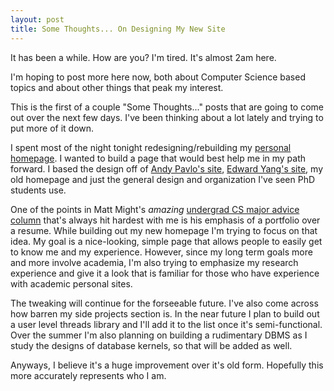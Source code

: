 ```yaml
---
layout: post
title: Some Thoughts... On Designing My New Site
---
```


It has been a while. How are you? I'm tired. It's almost 2am here.

I'm hoping to post more here now, both about Computer Science based topics and about other things that peak my interest.

This is the first of a couple "Some Thoughts..." posts that are going to come out over the next few days. I've been thinking about a lot lately and trying to put more of it down.

I spent most of the night tonight redesigning/rebuilding my [personal homepage](http://www.elijahgrubb.com). I wanted to build a page that would best help me in my path forward. I based the design off of [Andy Pavlo's site](http://www.cs.cmu.edu/~pavlo/), [Edward Yang's site](http://ezyang.com/), my old homepage and just the general design and organization I've seen PhD students use.

One of the points in Matt Might's *amazing* [undergrad CS major advice column](http://matt.might.net/articles/what-cs-majors-should-know/) that's always hit hardest with me is his emphasis of a portfolio over a resume. While building out my new homepage I'm trying to focus on that idea. My goal is a nice-looking, simple page that allows people to easily get to know me and my experience. However, since my long term goals more and more involve academia, I'm also trying to emphasize my research experience and give it a look that is familiar for those who have experience with academic personal sites.

The tweaking will continue for the forseeable future. I've also come across how barren my side projects section is. In the near future I plan to build out a user level threads library and I'll add it to the list once it's semi-functional. Over the summer I'm also planning on building a rudimentary DBMS as I study the designs of database kernels, so that will be added as well.

Anyways, I believe it's a huge improvement over it's old form. Hopefully this more accurately represents who I am.
